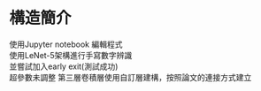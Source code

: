 # 構造簡介

使用Jupyter notebook 編輯程式</br>
使用LeNet-5架構進行手寫數字辨識</br>
並嘗試加入early exit(測試成功)</br>
超參數未調整
第三層卷積層使用自訂層建構，按照論文的連接方式建立
